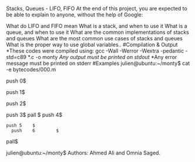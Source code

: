 Stacks, Queues - LIFO, FIFO
At the end of this project, you are expected to be able to explain to anyone, without the help of Google:

What do LIFO and FIFO mean What is a stack, and when to use it
What is a queue, and when to use it What are the common implementations 
of stacks and queues What are the most common use cases of stacks and queues
What is the proper way to use global variables..
#Compilation & Output
*These codes were compiled using: gcc -Wall -Werror -Wextra -pedantic -std=c89
*.c -o monty
*Any output must be printed on stdout*
*Any error message must be printed on stderr
#Examples
julien@ubuntu:~/monty$ cat -e bytecodes/000.m

push 0$

push 1$

push 2$

  push 3$
                   pall    $
push 4$

    push 5    $
      push    6        $
pall$

julien@ubuntu:~/monty$
Authors: Ahmed Ali and Omnia Saged.

